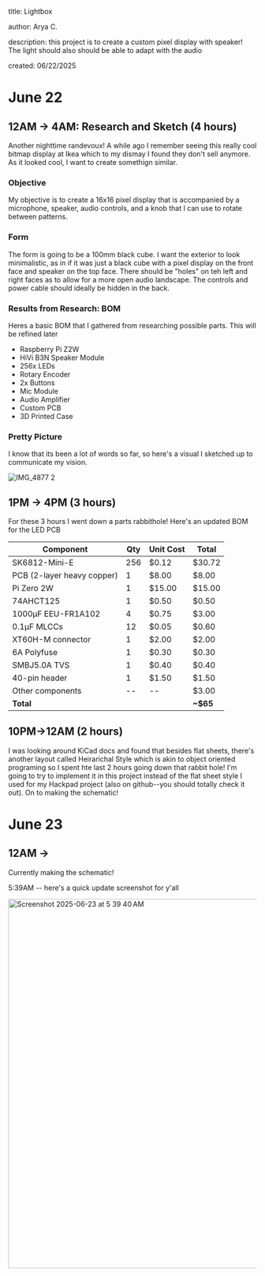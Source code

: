 title: Lightbox

author: Arya C. 

description: this project is to create a custom pixel display with speaker! The light should also should be able to adapt with the audio

created: 06/22/2025



# June 22

## 12AM -> 4AM: Research and Sketch (4 hours)

Another nighttime randevoux! A while ago I remember seeing this really cool bitmap display at Ikea which to my dismay I found they don't sell anymore. As it looked cool, I want to create somethign similar. 


### Objective

My objective is to create a 16x16 pixel display that is accompanied by a microphone, speaker, audio controls, and a knob that I can use to rotate between patterns. 

### Form

The form is going to be a 100mm black cube. I want the exterior to look minimalistic, as in if it was just a black cube with a pixel display on the front face and speaker on the top face. There should be "holes" on teh left and right faces as to allow for a more open audio landscape. The controls and power cable should ideally be hidden in the back. 


### Results from Research: BOM

Heres a basic BOM that I gathered from researching possible parts. This will be refined later

- Raspberry Pi Z2W
- HiVi B3N Speaker Module
- 256x LEDs
- Rotary Encoder
- 2x Buttons
- Mic Module
- Audio Amplifier
- Custom PCB
- 3D Printed Case


### Pretty Picture

I know that its been a lot of words so far, so here's a visual I sketched up to communicate my vision. 

![IMG_4877 2](https://github.com/user-attachments/assets/4e15a53c-c225-4a25-a675-7cb84f4d4f93)


## 1PM -> 4PM (3 hours)
For these 3 hours I went down a parts rabbithole! Here's an updated BOM for the LED PCB

| Component                | Qty  | Unit Cost | Total   |
|--------------------------|------|-----------|---------|
| SK6812-Mini-E                  | 256  | $0.12     | $30.72  |
| PCB (2-layer heavy copper)| 1    | $8.00     | $8.00   |
| Pi Zero 2W               | 1    | $15.00    | $15.00  |
| 74AHCT125                | 1    | $0.50     | $0.50   |
| 1000µF EEU-FR1A102         | 4    | $0.75     | $3.00   |
| 0.1µF MLCCs        | 12   | $0.05     | $0.60   |
| XT60H-M connector        | 1    | $2.00     | $2.00   |
| 6A Polyfuse              | 1    | $0.30     | $0.30   |
| SMBJ5.0A TVS             | 1    | $0.40     | $0.40   |
| 40-pin header            | 1    | $1.50     | $1.50   |
| Other components         | --   | --        | $3.00   |
| **Total**               |      |           | **~$65** |


## 10PM->12AM (2 hours)
I was looking around KiCad docs and found that besides flat sheets, there's another layout called Heirarichal Style which is akin to object oriented programing so I spent hte last 2 hours going down that rabbit hole! I'm going to try to implement it in this project instead of the flat sheet style I used for my Hackpad project (also on github--you should totally check it out). On to making the schematic!

# June 23

## 12AM -> <present>

Currently making the schematic! 

5:39AM -- here's a quick update screenshot for y'all 


<img width="749" alt="Screenshot 2025-06-23 at 5 39 40 AM" src="https://github.com/user-attachments/assets/1f92c7af-fbff-451b-97c4-f45826a92536" />




